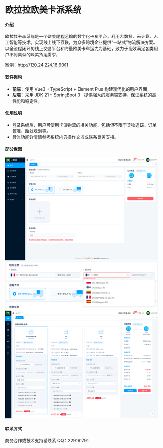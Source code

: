 

# 欧拉拉欧美卡派系统

#### 介绍
欧拉拉卡派系统是一个欧美尾程运输的数字化卡车平台，利用大数据、云计算、人工智能等技术，实现线上线下互联，为众多跨境企业提供“一站式”物流解决方案。以全流程闭环的线上交易平台和海量欧美卡车运力为基础，致力于高效满足各类用户不同类型的欧美货运需求。

案例：http://120.24.224.16:9001

#### 软件架构
- **前端**：使用 Vue3 + TypeScript + Element Plus 构建现代化的用户界面。
- **后端**：采用 JDK 21 + SpringBoot 3，提供强大的服务端支持，保证系统的高性能和稳定性。

#### 使用说明
- 登录系统后，用户可使用卡派物流的相关功能，包括但不限于货物追踪、订单管理、路线规划等。
- 具体功能详情请参考系统内的操作文档或联系商务支持。

#### 部分截图
![1.png](img/1.png)
![2.png](img/2.png)
![3.png](img/3.png)

#### 联系方式
商务合作或技术支持请联系 QQ：229161791
